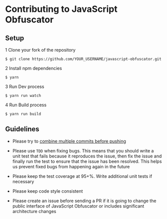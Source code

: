 # Contributing to JavaScript Obfuscator

## Setup

1 Clone your fork of the repository
```
$ git clone https://github.com/YOUR_USERNAME/javascript-obfuscator.git
```

2 Install npm dependencies
```
$ yarn
```

3 Run Dev process
```
$ yarn run watch
```

4 Run Build process
```
$ yarn run build
```

## Guidelines

- Please try to [combine multiple commits before pushing](http://stackoverflow.com/questions/6934752/combining-multiple-commits-before-pushing-in-git)

- Please use `TDD` when fixing bugs. This means that you should write a unit test that fails because it reproduces the issue, 
then fix the issue and finally run the test to ensure that the issue has been resolved. This helps us prevent fixed bugs from 
happening again in the future

- Please keep the test coverage at 95+%. Write additional unit tests if necessary

- Please keep code style consistent

- Please create an issue before sending a PR if it is going to change the public interface of JavaScript Obfuscator or includes significant architecture changes

